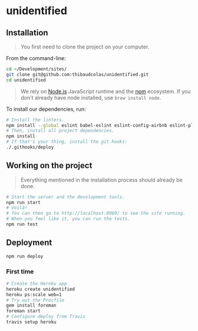 # unidentified

## Installation

> You first need to clone the project on your computer.

From the command-line:

```sh
cd ~/Development/sites/
git clone git@github.com:thibaudcolas/unidentified.git
cd unidentified
```

> We rely on [Node.js](nodejs.org) JavaScript runtime and the [npm](https://www.npmjs.com/) ecosystem. If you don't already have node installed, use `brew install node`.

To install our dependencies, run:

```sh
# Install the linters.
npm install --global eslint babel-eslint eslint-config-airbnb eslint-plugin-react
# Then, install all project dependencies.
npm install
# If that's your thing, install the git hooks:
./.githooks/deploy
```

## Working on the project

> Everything mentioned in the installation process should already be done.

~~~sh
# Start the server and the development tools.
npm run start
# Voilà!
# You can then go to http://localhost:8080/ to see the site running.
# When you feel like it, you can run the tests.
npm run test
~~~

## Deployment

```sh
npm run deploy
```

### First time

```sh
# Create the Heroku app
heroku create unidentified
heroku ps:scale web=1
# Try out the Procfile
gem install foreman
foreman start
# Configure deploy from Travis
travis setup heroku
```
